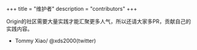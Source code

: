 +++
title = "维护者"
description = "contributors"
+++

Origin的社区需要大量实践才能汇聚更多人气，所以还请大家多PR，贡献自己的实践内容。

* Tommy Xiao/ @xds2000(twitter)

